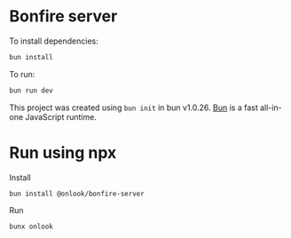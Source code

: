 # Bonfire server

To install dependencies:

```bash
bun install
```

To run:

```bash
bun run dev
```

This project was created using `bun init` in bun v1.0.26. [Bun](https://bun.sh) is a fast all-in-one JavaScript runtime.

# Run using npx

Install

```
bun install @onlook/bonfire-server
```

Run

```
bunx onlook
```
